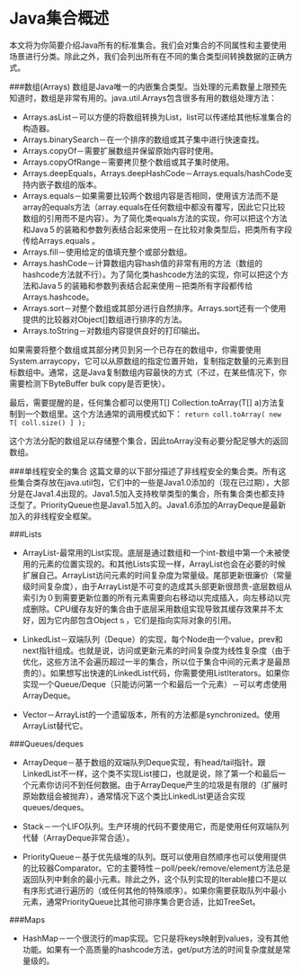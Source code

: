 Java集合概述
==================
本文将为你简要介绍Java所有的标准集合。我们会对集合的不同属性和主要使用场景进行分类。除此之外，我们会列出所有在不同的集合类型间转换数据的正确方式。

###数组(Arrays)
数组是Java唯一的内嵌集合类型。当处理的元素数量上限预先知道时，数组是非常有用的。java.util.Arrays包含很多有用的数组处理方法：

* Arrays.asList－可以方便的将数组转换为List，list可以传递给其他标准集合的构造器。
* Arrays.binarySearch－在一个排序的数组或其子集中进行快速查找。
* Arrays.copyOf－需要扩展数组并保留原始内容时使用。
* Arrays.copyOfRange－需要拷贝整个数组或其子集时使用。
* Arrays.deepEquals，Arrays.deepHashCode－Arrays.equals/hashCode支持内嵌子数组的版本。
* Arrays.equals－如果需要比较两个数组内容是否相同，使用该方法而不是array的equals方法（array.equals在任何数组中都没有覆写，因此它只比较数组的引用而不是内容）。为了简化类equals方法的实现，你可以把这个方法和Java５的装箱和参数列表结合起来使用－在比较对象类型后，把类所有字段传给Arrays.equals 。
* Arrays.fill－使用给定的值填充整个或部分数组。
* Arrays.hashCode－计算数组内容hash值的非常有用的方法（数组的hashcode方法就不行）。为了简化类hashcode方法的实现，你可以把这个方法和Java５的装箱和参数列表结合起来使用－把类所有字段都传给Arrays.hashcode。
* Arrays.sort－对整个数组或其部分进行自然排序。Arrays.sort还有一个使用提供的比较器对Object[]数组进行排序的方法。
* Arrays.toString－对数组内容提供良好的打印输出。

如果需要将整个数组或其部分拷贝到另一个已存在的数组中，你需要使用System.arraycopy，它可以从原数组的指定位置开始，复制指定数量的元素到目标数组中。通常，这是Java复制数组内容最快的方式（不过，在某些情况下，你需要检测下ByteBuffer bulk copy是否更快）。

最后，需要提醒的是，任何集合都可以使用T[] Collection.toArray(T[] a)方法复制到一个数组里。这个方法通常的调用模式如下：
`return coll.toArray( new T[ coll.size() ] );`

这个方法分配的数组足以存储整个集合，因此toArray没有必要分配足够大的返回数组。

###单线程安全的集合
这篇文章的以下部分描述了非线程安全的集合类。所有这些集合类存放在java.util包，它们中的一些是Java1.0添加的（现在已过期），大部分是在Java1.4出现的。Java1.5加入支持枚举类型的集合，所有集合类也都支持泛型了。PriorityQueue也是Java1.5加入的。Java1.6添加的ArrayDeque是最新加入的非线程安全框架。

###Lists
* ArrayList-最常用的List实现。底层是通过数组和一个int-数组中第一个未被使用的元素的位置实现的。和其他Lists实现一样，ArrayList也会在必要的时候扩展自己。ArrayList访问元素的时间复杂度为常量级。尾部更新很廉价（常量级时间复杂度），由于ArrayList是不可变的造成其头部更新很昂贵-底层数组从索引为０到需要更新位置的所有元素需要向右移动以完成插入，向左移动以完成删除。CPU缓存友好的集合由于底层采用数组实现导致其缓存效果并不太好，因为它内部包含Objectｓ，它们是指向实际对象的引用。

* LinkedList－双端队列（Deque）的实现，每个Node由一个value，prev和next指针组成。也就是说，访问或更新元素的时间复杂度为线性复杂度（由于优化，这些方法不会遍历超过一半的集合，所以位于集合中间的元素才是最昂贵的）。如果想写出快速的LinkedList代码，你需要使用ListIterators。如果你实现一个Queue/Deque（只能访问第一个和最后一个元素）－可以考虑使用ArrayDeque。

* Vector－ArrayList的一个遗留版本，所有的方法都是synchronized。使用ArrayList替代它。

###Queues/deques
* ArrayDeque－基于数组的双端队列Deque实现，有head/tail指针。跟LinkedList不一样，这个类不实现List接口，也就是说，除了第一个和最后一个元素你访问不到任何数据。由于ArrayDeque产生的垃圾是有限的（扩展时原始数组会被抛弃），通常情况下这个类比LinkedList更适合实现queues/deques。

* Stack－一个LIFO队列。生产环境的代码不要使用它，而是使用任何双端队列代替（ArrayDeque非常合适）。

* PriorityQueue－基于优先级堆的队列。既可以使用自然顺序也可以使用提供的比较器Comparator。它的主要特性－poll/peek/remove/element方法总是返回队列中剩余的最小元素。除此之外，这个队列实现的Iterable接口不是以有序形式进行遍历的（或任何其他的特殊顺序）。如果你需要获取队列中最小元素，通常PriorityQueue比其他可排序集合更合适，比如TreeSet。

###Maps
* HashMap－一个很流行的map实现。它只是将keys映射到values，没有其他功能。如果有一个高质量的hashcode方法，get/put方法的时间复杂度就是常量级的。




